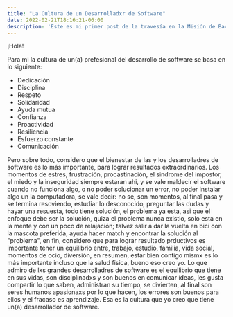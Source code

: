 ```yaml
---
title: "La Cultura de un Desarrolladxr de Software"
date: 2022-02-21T18:16:21-06:00
description: 'Este es mi primer post de la travesía en la Misión de Backend con Node JS de Launch X.'
---
```


¡Hola!

Para mi la cultura de un(a) prefesional del desarrollo de software se basa en lo siguiente:

- Dedicación
- Disciplina
- Respeto
- Solidaridad
- Ayuda mutua
- Confianza
- Proactividad
- Resiliencia
- Esfuerzo constante
- Comunicación 

Pero sobre todo, considero que el bienestar de las y los desarrolladres de software es 
lo más importante, para lograr resultados extraordinarios. Los momentos de estres, frustración,
procastinación, el sindrome del impostor, el miedo y la inseguridad siempre estaran ahi, y se 
vale maldecir el software cuando no funciona algo, o no poder solucionar un error, no poder
instalar algo un la computadora, se vale decir: no se, son momentos, al final pasa y se termina resoviendo, 
estudiar lo desconocido, preguntar las dudas y hayar una resuesta, todo tiene solución, el problema ya esta, 
asi que el enfoque debe ser la solución, quiza el problema nunca existio, solo esta en la mente y 
con un poco de relajación; talvez salir a dar la vuelta en bici con la mascota preferida, ayuda hacer match
y encontrar la solución al "problema", en fin, considero que para lograr resultado prductivos es importante tener 
un equilibrio entre, trabajo, estudio, familia, vida social, momentos de ocio, diversión, en resumen, 
estar bien contigo mismx es lo más importante incluso que la salud fisica, bueno eso creo yo. 
Lo que admiro de lxs grandes desarrolladres de software es el equilibrio que tiene en sus vidas, 
son disciplinadxs y son buenos en comunicar ideas, les gusta compartir lo que saben, administran su tiempo, 
se divierten, al final son seres humanos apasionaxs por lo que hacen, los errores son buenos para ellos 
y el fracaso es aprendizaje. 
Esa es la cultura que yo creo que tiene un(a) desarrollador de software. 

